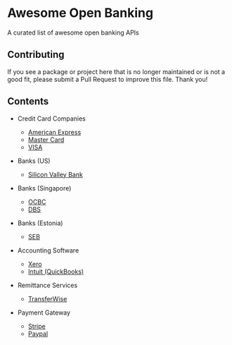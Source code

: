 # Awesome Open Banking

A curated list of awesome open banking APIs

## Contributing

If you see a package or project here that is no longer maintained or is not a good fit, please submit a Pull Request to improve this file. Thank you!

## Contents

* Credit Card Companies
  * [American Express](https://developer.americanexpress.com/)
  * [Master Card](https://developer.mastercard.com/)
  * [VISA](https://developer.visa.com/)

* Banks (US)
  * [Silicon Valley Bank](https://www.svb.com/developers)

* Banks (Singapore)
  * [OCBC](https://api.ocbc.com/)
  * [DBS](https://www.dbs.com/dbsdevelopers/index.html)

* Banks (Estonia)
  * [SEB](https://developer.baltics.sebgroup.com/)

* Accounting Software
  * [Xero](https://developer.xero.com/)
  * [Intuit (QuickBooks)](https://www.developer.intuit.com/app/developer/homepage)


* Remittance Services
  * [TransferWise](https://api-docs.transferwise.com/)

* Payment Gateway
  * [Stripe](https://stripe.com/docs)
  * [Paypal](https://developer.paypal.com/)
